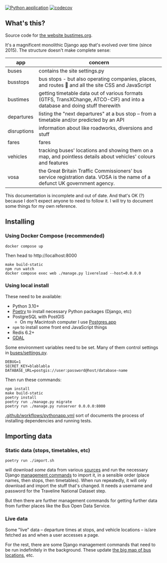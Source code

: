 [![Python application](https://github.com/jclgoodwin/bustimes.org/workflows/Python%20application/badge.svg)](https://github.com/jclgoodwin/bustimes.org/actions)
[![codecov](https://codecov.io/gh/jclgoodwin/bustimes.org/branch/main/graph/badge.svg?token=J0OTOXEHZ2)](https://codecov.io/gh/jclgoodwin/bustimes.org)

## What's this?

Source code for [the website bustimes.org](https://bustimes.org/).

It's a magnificent monolithic Django app that's evolved over time (since 2015). The structure doesn't make complete sense:

app      | concern
---------|------------
buses    | contains the site settings.py
busstops | bus stops - but also operating companies, places, and routes 🤯 and all the site CSS and JavaScript
bustimes | getting timetable data out of various formats (GTFS, TransXChange, ATCO-CIF) and into a database and doing stuff therewith
departures | listing the "next departures" at a bus stop – from a timetable and/or predicted by an API
disruptions | information about like roadworks, diversions and stuff
fares    | fares
vehicles | tracking buses' locations and showing them on a map, and pointless details about vehicles' colours and features
vosa     | the Great Britain Traffic Commissioners' bus service registration data. VOSA is the name of a defunct UK government agency.

This documentation is incomplete and out of date.
And that's OK (?) because I don't expect anyone to need to follow it.
I will try to document some things for my own reference.

## Installing

### Using Docker Compose (recommended)

```
docker compose up
```

Then head to http://localhost:8000

```
make build-static
npm run watch
docker compose exec web ./manage.py livereload --host=0.0.0.0
```

### Using local install

These need to be available:

- Python 3.10+
- [Poetry](https://python-poetry.org/) to install necessary Python packages (Django, etc)
- PostgreSQL with PostGIS
    - On my Macintosh computer I use [Postgres.app](https://postgresapp.com/)
- `npm` to install some front end JavaScript things
- Redis 6.2+
- [GDAL](https://gdal.org/)

Some environment variables need to be set.
Many of them control settings in [buses/settings.py](buses/settings.py).

```
DEBUG=1
SECRET_KEY=blablabla
DATABASE_URL=postgis://user:password@host/database-name
```

Then run these commands:

```
npm install
make build-static
poetry install
poetry run ./manage.py migrate
poetry run ./manage.py runserver 0.0.0.0:8000
```

[.github/workflows/pythonapp.yml](.github/workflows/pythonapp.yml) sort of documents the process of installing dependencies and running tests.

## Importing data

### Static data (stops, timetables, etc)

    poetry run ./import.sh

will download *some* data from various [sources](https://bustimes.org/data) and run the necessary Django [management commands](busstops/management/commands) to import it, in a sensible order (place names, then stops, then timetables).
When run repeatedly, it will only download and import the stuff that's changed.
It needs a username and password for the Traveline National Dataset step.

But then there are further management commands for getting further data from further places like the Bus Open Data Service.

### Live data

Some "live" data – departure times at stops, and vehicle locations – is/are fetched as and when a user accesses a page.

For the rest, there are some Django management commands that need to be run indefinitely in the background.
These update [the big map of bus locations](https://bustimes.org/map), etc.
